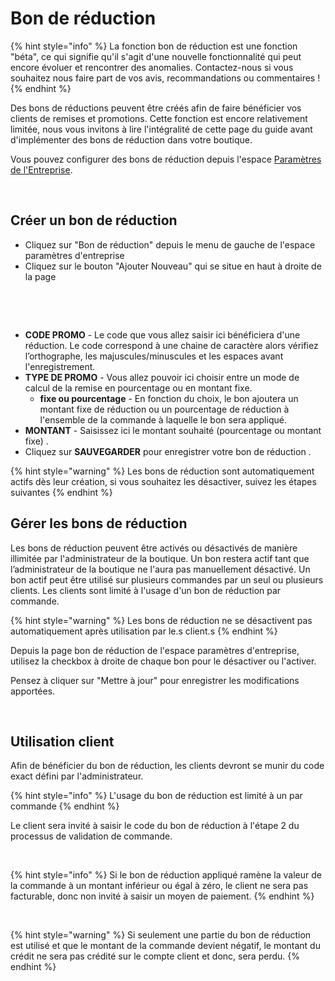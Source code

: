 # Bon de réduction

{% hint style="info" %}
La fonction bon de réduction est une fonction "béta", ce qui signifie qu'il s'agit d'une nouvelle fonctionnalité qui peut encore évoluer et rencontrer des anomalies. Contactez-nous si vous souhaitez nous faire part de vos avis, recommandations ou commentaires !&#x20;
{% endhint %}

Des bons de réductions peuvent être créés afin de faire bénéficier vos clients de remises et promotions. Cette fonction est encore relativement limitée, nous vous invitons à lire l'intégralité de cette page du guide avant d'implémenter des bons de réduction dans votre boutique.&#x20;

Vous pouvez configurer des bons de réduction depuis l'espace [Paramètres de l'Entreprise](https://guide.openfoodnetwork.org/v/fr/basic-features/enterprise-profile/enterprise-settings).

<figure><img src="../../.gitbook/assets/Capture d’écran 2024-01-02 à 11.24.22.png" alt=""><figcaption></figcaption></figure>



## Créer un bon de réduction

* Cliquez sur "Bon de réduction" depuis le menu de gauche de l'espace paramètres d'entreprise
* Cliquez sur le bouton "Ajouter Nouveau" qui se situe en haut à droite de la page

<figure><img src="../../.gitbook/assets/Capture d’écran 2024-01-02 à 11.48.14.png" alt=""><figcaption></figcaption></figure>

<figure><img src="../../.gitbook/assets/Capture d’écran 2024-01-02 à 11.49.52.png" alt=""><figcaption></figcaption></figure>



* **CODE PROMO** - Le code que vous allez saisir ici bénéficiera d'une réduction. Le code correspond à une chaine de caractère alors vérifiez l’orthographe, les majuscules/minuscules et les espaces avant l'enregistrement.&#x20;
* **TYPE DE PROMO** - Vous allez pouvoir ici choisir entre un mode de calcul de la remise en pourcentage ou en montant fixe.
  * **fixe ou pourcentage** - En fonction du choix, le bon ajoutera un montant fixe de réduction ou un pourcentage de réduction à l'ensemble de la commande à laquelle le bon sera appliqué.
* **MONTANT** - Saisissez ici le montant souhaité (pourcentage ou montant fixe) .
* Cliquez sur **SAUVEGARDER** pour enregistrer votre bon de réduction .

{% hint style="warning" %}
Les bons de réduction sont automatiquement actifs dès leur création, si vous souhaitez les désactiver, suivez les étapes suivantes
{% endhint %}

## Gérer les bons de réduction

Les bons de réduction peuvent être activés ou désactivés de manière illimitée par l'administrateur de la boutique. Un bon restera actif tant que l’administrateur de la boutique ne l'aura pas manuellement désactivé. Un bon actif peut être utilisé sur plusieurs commandes par un seul ou plusieurs clients. Les clients sont limité à l'usage d'un bon de réduction par commande.&#x20;

{% hint style="warning" %}
Les bons de réduction ne se désactivent pas automatiquement après utilisation par le.s client.s
{% endhint %}

Depuis la page bon de réduction de l'espace paramètres d'entreprise, utilisez la checkbox à droite de chaque bon pour le désactiver ou l'activer.&#x20;

Pensez à cliquer sur "Mettre à jour" pour enregistrer les modifications apportées.

<figure><img src="../../.gitbook/assets/Capture d’écran 2024-01-02 à 15.01.36.png" alt=""><figcaption></figcaption></figure>



## Utilisation client&#x20;

Afin de bénéficier du bon de réduction, les clients devront se munir du code exact défini par l'administrateur.&#x20;

{% hint style="info" %}
L'usage du bon de réduction est limité à un par commande
{% endhint %}

Le client sera invité à saisir le code du bon de réduction à l'étape 2 du processus de validation de commande.

<figure><img src="../../.gitbook/assets/Capture d’écran 2024-01-02 à 15.09.43 (1).png" alt=""><figcaption></figcaption></figure>



{% hint style="info" %}
Si le bon de réduction appliqué ramène la valeur de la commande à un montant inférieur ou égal à zéro, le client ne sera pas facturable, donc non invité à saisir un moyen de paiement.
{% endhint %}

<figure><img src="../../.gitbook/assets/Capture d’écran 2024-01-02 à 15.26.45.png" alt=""><figcaption></figcaption></figure>

{% hint style="warning" %}
Si seulement une partie du bon de réduction est utilisé et que le montant de la commande devient négatif, le montant du crédit ne sera pas crédité sur le compte client et donc, sera perdu.&#x20;
{% endhint %}
